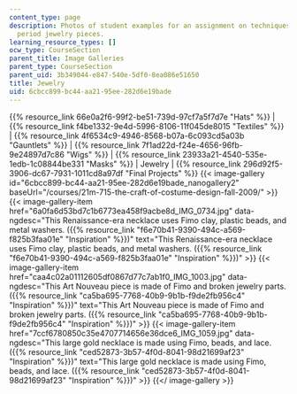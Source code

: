 ```yaml
---
content_type: page
description: Photos of student examples for an assignment on techniques for creating
  period jewelry pieces.
learning_resource_types: []
ocw_type: CourseSection
parent_title: Image Galleries
parent_type: CourseSection
parent_uid: 3b349044-e847-540e-5df0-8ea086e51650
title: Jewelry
uid: 6cbcc899-bc44-aa21-95ee-282d6e19bade
---
```

{{% resource_link 66e0a2f6-99f2-be51-739d-97cf7a5f7d7e "Hats" %}} | {{% resource_link f4be1332-9e4d-5996-8106-11f045de8015 "Textiles" %}} | {{% resource_link 4f6534c9-4946-8568-b07a-6c093cd5a03b "Gauntlets" %}} | {{% resource_link 7f1ad22d-f24e-4656-96fb-9e24897d7c86 "Wigs" %}} | {{% resource_link 23933a21-4540-535e-1edb-1c08844be331 "Masks" %}} | Jewelry | {{% resource_link 296d92f5-3906-dc67-7931-1011cd8a97df "Final Projects" %}}
{{< image-gallery id="6cbcc899-bc44-aa21-95ee-282d6e19bade_nanogallery2" baseUrl="/courses/21m-715-the-craft-of-costume-design-fall-2009/" >}}
{{< image-gallery-item href="6a0fa6d53bd7c1b6773ea458f9acbe8d_IMG_0734.jpg" data-ngdesc="This Renaissance-era necklace uses Fimo clay, plastic beads, and metal washers. ({{% resource_link \"f6e70b41-9390-494c-a569-f825b3faa01e\" \"Inspiration\" %}})" text="This Renaissance-era necklace uses Fimo clay, plastic beads, and metal washers. ({{% resource_link \"f6e70b41-9390-494c-a569-f825b3faa01e\" \"Inspiration\" %}})" >}}
{{< image-gallery-item href="caa4c02a01112605df0867d77c7ab1f0_IMG_1003.jpg" data-ngdesc="This Art Nouveau piece is made of Fimo and broken jewelry parts. ({{% resource_link \"ca5ba695-7768-40b9-9b1b-f9de2fb956c4\" \"Inspiration\" %}})" text="This Art Nouveau piece is made of Fimo and broken jewelry parts. ({{% resource_link \"ca5ba695-7768-40b9-9b1b-f9de2fb956c4\" \"Inspiration\" %}})" >}}
{{< image-gallery-item href="7ccf6780850c35e4707714656e36dce6_IMG_1059.jpg" data-ngdesc="This large gold necklace is made using Fimo, beads, and lace. ({{% resource_link \"ced52873-3b57-4f0d-8041-98d21699af23\" \"Inspiration\" %}})" text="This large gold necklace is made using Fimo, beads, and lace. ({{% resource_link \"ced52873-3b57-4f0d-8041-98d21699af23\" \"Inspiration\" %}})" >}}
{{</ image-gallery >}}